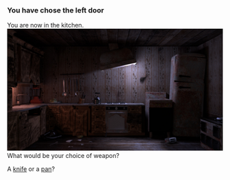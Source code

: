 ### You have chose the left door

You are now in the kitchen.
![](../pictures/kitchen.jpg)
What would be your choice of weapon?

A [knife](knife.md) or a [pan](pan.md)?
